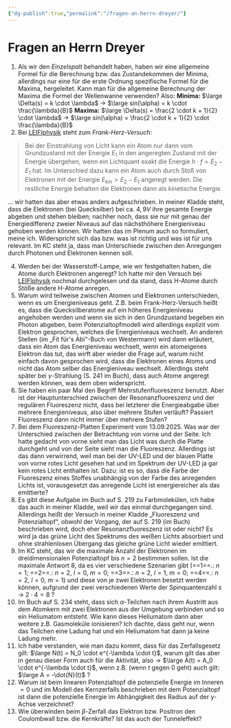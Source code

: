 ```yaml
---
{"dg-publish":true,"permalink":"/fragen-an-herrn-dreyer/"}
---
```


# Fragen an Herrn Dreyer
1. Als wir den *Einzelspalt* behandelt haben, haben wir eine allgemeine Formel für die Berechnung bzw. das Zustandekommen der Minima, allerdings nur eine für die erste Ordnung spezifische Formel für die Maxima, hergeleitet. Kann man für die allgemeine Berechnung der Maxima die Formel der Wellenwanne verwenden? Also:
	**Minima:** $\large \Delta(s) = k \cdot \lambda$ → $\large sin(\alpha) = k \cdot \frac{\lambda}{B}$
	**Maxima:** $\large \Delta(s) = \frac{2 \cdot k + 1}{2} \cdot \lambda$ → $\large sin(\alpha) = \frac{2 \cdot k + 1}{2} \cdot \frac{\lambda}{B}$
2. Bei [LEIFIphysik](https://www.leifiphysik.de/atomphysik/atomarer-energieaustausch/versuche/franck-hertz-versuch-mit-hg#:~:text=Bei%20der%20Einstrahlung,als%20kinetische%20Energie.) steht zum *Frank-Herz-Versuch*:
> Bei der Einstrahlung von Licht kann ein Atom nur dann vom Grundzustand mit der Energie $E_1$ in den angeregten Zustand mit der Energie übergehen, wenn ein Lichtquant exakt die Energie $h \cdot f = E_2 - E_1$ hat. Im Unterschied dazu kann ein Atom auch durch Stoß von Elektronen mit der Energie $E_{kin} > E_2 - E_1$ angeregt werden. Die restliche Energie behalten die Elektronen dann als kinetische Energie. 

... wir hatten das aber etwas anders aufgeschrieben. In meiner Kladde steht, dass die Elektronen (bei Quecksilber) bei ca. $4,9V$ ihre gesamte Energie abgeben und stehen bleiben; nachher noch, dass sie nur mit genau der Energiedifferenz zweier Niveaus auf das nächsthöhere Energieniveau gehoben werden können. Wir hatten das im Plenum auch so formuliert, meine ich. Widerspricht sich das bzw. was ist richtig und was ist für uns relevant. Im KC steht ja, dass man Unterschiede zwischen den Anregungen durch Photonen und Elektronen kennen soll.

4. Werden bei der Wasserstoff-Lampe, wie wir festgehalten haben, die Atome durch Elektronen angeregt? Ich hatte mir den Versuch bei [LEIFIphysik](https://www.leifiphysik.de/atomphysik/atomarer-energieaustausch/grundwissen/energieabgabe-von-atomen-durch-emission-von-photonen#Beobachtung-der%20Emission-beim-Versuch-mit-der-BALMER-R%C3%B6hre:~:text=Beobachtung%20der%20Emission%20beim%20Versuch%20mit%20der%20BALMER%2DR%C3%B6hre) nochmal durchgelesen und da stand, dass H-Atome durch Stöße andere H-Atome anregen.
5. Warum wird teilweise zwischen Atomen und Elektronen unterschieden, wenn es um Energieniveaus geht. Z.B. beim Frank-Herz-Versuch heißt es, dass die Quecksilberatome auf ein höheres Energieniveau angehoben werden und wenn sie sich in den Grundzustand begeben ein Photon abgeben, beim Potenzialtopfmodell wird allerdings explizit vom Elektron gesprochen, welches die Energieniveaus wechselt. An anderen Stellen (im „Fit für's Abi“-Buch von Westermann) wird dann erläutert, dass ein Atom das Energieniveau wechselt, wenn ein atomeigenes Elektron das tut, das wirft aber wieder die Frage auf, warum nicht einfach davon gesprochen wird, dass die Elektronen eines Atoms und nicht das Atom selber das Energieniveau wechselt. Allerdings steht später bei $\gamma$-Strahlung (S. 241 im Buch), dass auch Atome angeregt werden können, was dem oben widerspricht.
6. Sie haben ein paar Mal den Begriff Mehrstufenfluoreszenz benutzt. Aber ist der Hauptunterschied zwischen der Resonanzfluoreszenz und der regulären Fluoreszenz nicht, dass bei letzterer die Energieabgabe über mehrere Energieniveaus, also über mehrere Stufen verläuft? Passiert Fluoreszenz dann nicht immer über mehrere Stufen?
7. Bei dem Fluoreszenz-Platten Experiment vom 13.09.2025. Was war der Unterschied zwischen der Betrachtung von vorne und der Seite. Ich hatte gedacht von vorne sieht man das Licht was durch die Platte durchgeht und von der Seite sieht man die Fluoreszenz. Allerdings ist das dann verwirrend, weil man bei der UV-LED und der blauen Platte von vorne rotes Licht gesehen hat und im Spektrum der UV-LED ja gar kein rotes Licht enthalten ist.
   Dazu: ist es so, dass die Farbe der Fluoreszenz eines Stoffes unabhängig von der Farbe des anregenden Lichts ist, vorausgesetzt das anregende Licht ist energiereicher als das emittierte?
8. Es gibt diese Aufgabe im Buch auf S. 219 zu Farbmolekülen, ich habe das auch in meiner Kladde, weil wir das einmal durchgegangen sind. Allerdings heißt der Versuch in meiner Kladde „Fluoreszenz und Potenzialtopf“, obwohl der Vorgang, der auf S. 219 (im Buch) beschrieben wird, doch eher Resonanzfluoreszenz ist oder nicht? Es wird ja das grüne Licht des Spektrums des weißen Lichts absorbiert und ohne strahlenlosen Übergang das gleiche grüne Licht wieder emittiert.
9. Im KC steht, das wir die maximale Anzahl der Elektronen im dreidimensionalen Potenzialtopf bis $n=2$ bestimmen sollen. Ist die maximale Antwort $8$, da es vier verschiedene Szenarien gibt (==1==.: $n=1$; ==2==.: $n=2$, $l=0$, $m=0$; ==3==.: $n=2$, $l=1$, $m=0$; ==4==.: $n=2$, $l=0$, $m=1$) und diese von je zwei Elektronen besetzt werden können, aufgrund der zwei verschiedenen Werte der Spinquantenzahl $s$ → $2 \cdot 4 = 8$ ?
10. Im Buch auf S. 234 steht, dass sich $\alpha$-Teilchen nach ihrem Austritt aus dem Atomkern mit zwei Elektronen aus der Umgebung verbinden und so ein Heliumatom entsteht. Wie kann dieses Heliumatom dann aber weitere z.B. Gasmoleküle ionisieren? Ich dachte, dass geht nur, wenn das Teilchen eine Ladung hat und ein Heliumatom hat dann ja keine Ladung mehr.
11. Ich habe verstanden, wie man dazu kommt, dass für das Zerfallsgesetz gilt: $\large N(t) = N_0 \cdot e^{-\lambda \cdot t}$, warum gilt das aber in genau dieser Form auch für die Aktivität, also → $\large A(t) = A_0 \cdot e^{-\lambda \cdot t}$, wenn z.B. (wenn $t$ gegen $0$ geht) auch gilt: $\large A = -\dot{N}(t)$ ?
12. Warum ist beim linearen Potenzialtopf die potenzielle Energie im Inneren $=0$ und im Modell des Kernzerfalls beschrieben mit dem Potenzialtopf ist dann die potenzielle Energie im Abhängigkeit des Radius auf der y-Achse verzeichnet?
13. Wie überwinden beim $\beta$-Zerfall das Elektron bzw. Positron den Coulombwall bzw. die Kernkräfte? Ist das auch der Tunneleffekt?